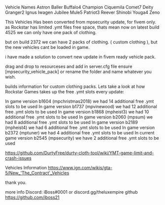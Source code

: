 
Vehicle Names
Astron
Baller
Buffalo4
Champion
Ciquemila
Comet7
Deity
Granger2
Ignus
Iwagen
Jubilee
Mule5
Patriot3
Reever
Shinobi
Youga4
Zeno

This Vehicles Has been converted from mpsecurity update, for fivem only. 
as Rockstar has limited .ymt files free space, thats mean now on latest build 4525 we can only have one pack of clothing.

but on build 2372 we can have 2 packs of clothing. ( custom clothing ), but the new vehicles cant be loaded in game. 

i have made a solution to convert new update in fivem ready vehicle pack. 

drag and drop to resourceses and add in server.cfg file ensure [mpsecurity_vehicle_pack] or rename the folder and name whatever you wish.

builds information for custom clothing packs.
Lets take a look at how Rockstar Games takes up the free .ymt slots every update:

In game version b1604 (mpchristmas2018) we had 14 additional free .ymt slots to be used
In game version b1737 (mpvinewood) we had 12 additional free .ymt slots to be used
In game version b1868 (mpheist3) we had 10 additional free .ymt slots to be used
In game version b2060 (mpsum) we had 8 additional free .ymt slots to be used
In game version b2189 (mpheist4) we had 6 additional free .ymt slots to be used
In game version b2372 (mptuner) we had 4 additional free .ymt slots to be used
In current game version b2545 (mpsecurity) we have 2 additional free .ymt slots to be used

https://github.com/DurtyFree/durty-cloth-tool/wiki/YMT-game-limit-and-crash-issues 

Vehicles Information
https://www.ign.com/wikis/gta-5/New_'The_Contract'_Vehicles


thank you.

more info Discord: iBoss#0001 or discord.gg/theluxempire github https://github.com/iboss21
